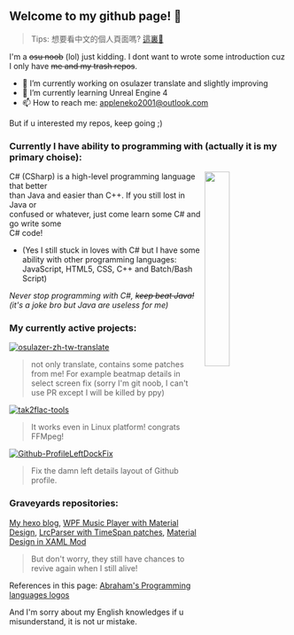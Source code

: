 ## Welcome to my github page! 👋
> Tips: 想要看中文的個人頁面嗎? [這裏👋](README.zh-Hant.md)

I'm a ~~osu noob~~ (lol) just kidding. I dont want to wrote some introduction cuz I only have ~~me and my trash repos~~.

- 🔭 I’m currently working on osulazer translate and slightly improving
- 🌱 I’m currently learning Unreal Engine 4
- 📫 How to reach me: appleneko2001@outlook.com

But if u interested my repos, keep going ;)

### Currently I have ability to programming with (actually it is my primary choise):
   <img align="right" width="30%" src="https://github.com/abranhe/programming-languages-logos/blob/master/src/csharp/csharp_512x512.png">
  C# (CSharp) is a high-level programming language that better<br>
than Java and easier than C++. If you still lost in Java or <br>
confused or whatever, just come learn some C# and go write some <br>
C# code!




* (Yes I still stuck in loves with C# but I have some ability with other programming languages: JavaScript, HTML5, CSS, C++ and Batch/Bash Script)

*Never stop programming with C#, ~~keep beat Java!~~(it's a joke bro but Java are useless for me)*

### My currently active projects:
[![osulazer-zh-tw-translate](https://img.shields.io/badge/osulazer-zh--tw--translate-ff69b4)](https://github.com/appleneko2001/osu)
> not only translate, contains some patches from me! For example beatmap details in select screen fix (sorry I'm git noob, I can't use PR except I will be killed by ppy)

[![tak2flac-tools](https://img.shields.io/badge/tak2flac-tools-brightgreen)](https://github.com/appleneko2001/tak2flac)
> It works even in Linux platform! congrats FFMpeg!

[![Github-ProfileLeftDockFix](https://img.shields.io/badge/Github-ProfileLeftDockFix-brightgreen)](https://github.com/appleneko2001/GithubProfileLeftDockFix)
> Fix the damn left details layout of Github profile.

### Graveyards repositories:
[My hexo blog](https://github.com/appleneko2001/appleneko2001.github.io), [WPF Music Player with Material Design](https://github.com/appleneko2001/NekoPlayer-Alpha), 
[LrcParser with TimeSpan patches](https://github.com/appleneko2001/LrcParser), [Material Design in XAML Mod](https://github.com/appleneko2001/MaterialDesignInXaml-Mod)

> But don't worry, they still have chances to revive again when I still alive!

References in this page: [Abraham's Programming languages logos](https://github.com/abranhe/programming-languages-logos)

And I'm sorry about my English knowledges if u misunderstand, it is not ur mistake.

<!--
**appleneko2001/appleneko2001** is a ✨ _special_ ✨ repository because its `README.md` (this file) appears on your GitHub profile.

Here are some ideas to get you started:

- 🔭 I’m currently working on ...
- 🌱 I’m currently learning ...
- 👯 I’m looking to collaborate on ...
- 🤔 I’m looking for help with ...
- 💬 Ask me about ...
- 📫 How to reach me: ...
- 😄 Pronouns: ...
- ⚡ Fun fact: ...

I think I can use those things 🤔
-->
